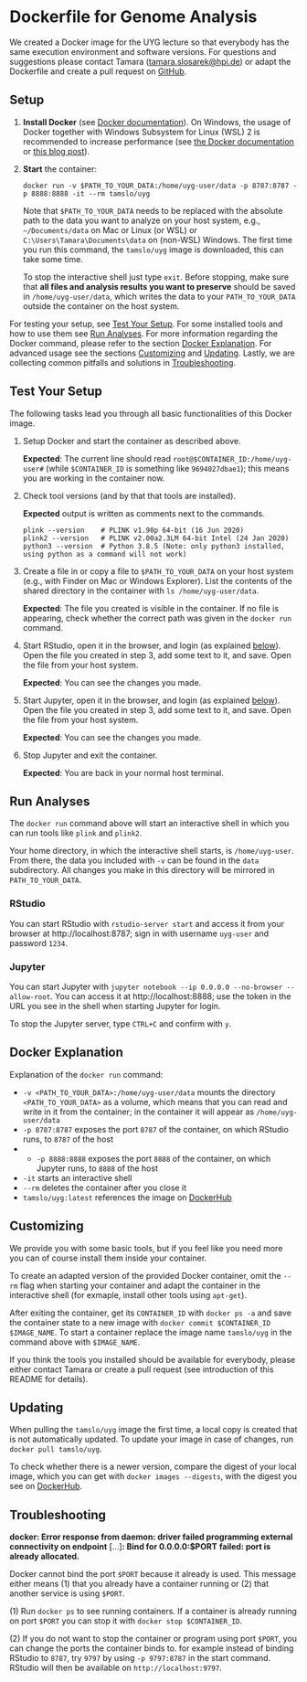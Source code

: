 # Dockerfile for Genome Analysis

We created a Docker image for the UYG lecture so that everybody has the same execution environment and software versions. For questions and suggestions please contact Tamara (tamara.slosarek@hpi.de) or adapt the Dockerfile and create a pull request on [GitHub](https://github.com/tamslo/uyg-docker).

## Setup

1. **Install Docker** (see [Docker documentation](https://docs.docker.com/get-docker/)). On Windows, the usage of Docker together with Windows Subsystem for Linux (WSL) 2 is recommended to increase performance (see [the Docker documentation](https://docs.docker.com/docker-for-windows/wsl/) or [this blog post](https://towardsdatascience.com/how-to-improve-docker-performance-with-wsl2-3a54402ab0f2)).

2. **Start** the container:
   ```
   docker run -v $PATH_TO_YOUR_DATA:/home/uyg-user/data -p 8787:8787 -p 8888:8888 -it --rm tamslo/uyg
   ```
   Note that `$PATH_TO_YOUR_DATA` needs to be replaced with the absolute path to the data you want to analyze on your host system, e.g., `~/Documents/data` on Mac or Linux (or WSL) or `C:\Users\Tamara\Documents\data` on (non-WSL) Windows. The first time you run this command, the `tamslo/uyg` image is downloaded, this can take some time.
  
   To stop the interactive shell just type `exit`. Before stopping, make sure that **all files and analysis results you want to preserve** should be saved in `/home/uyg-user/data`, which writes the data to your `PATH_TO_YOUR_DATA` outside the container on the host system.

For testing your setup, see [Test Your Setup](#test-your-setup). For some installed tools and how to use them see [Run Analyses](#run-analyses). For more information regarding the Docker command, please refer to the section [Docker Explanation](#docker-explanation). For advanced usage see the sections [Customizing](#customizing) and [Updating](#updating). Lastly, we are collecting common pitfalls and solutions in [Troubleshooting](#troubleshooting).

## Test Your Setup

The following tasks lead you through all basic functionalities of this Docker image.

1. Setup Docker and start the container as described above.
   
   **Expected**: The current line should read `root@$CONTAINER_ID:/home/uyg-user#` (while `$CONTAINER_ID` is something like `9694027dbae1`); this means you are working in the container now.

2. Check tool versions (and by that that tools are installed).

   **Expected** output is written as comments next to the commands.

   ```
   plink --version    # PLINK v1.90p 64-bit (16 Jun 2020)
   plink2 --version   # PLINK v2.00a2.3LM 64-bit Intel (24 Jan 2020)
   python3 --version  # Python 3.8.5 (Note: only python3 installed, using python as a command will not work)
   ```

3. Create a file in or copy a file to `$PATH_TO_YOUR_DATA` on your host system (e.g., with Finder on Mac or Windows Explorer). List the contents of the shared directory in the container with `ls /home/uyg-user/data`.
   
   **Expected**: The file you created is visible in the container. If no file is appearing, check whether the correct path was given in the `docker run` command.
   
4. Start RStudio, open it in the browser, and login (as explained [below](#run-analyses)). Open the file you created in step 3, add some text to it, and save. Open the file from your host system.

   **Expected**: You can see the changes you made.

5. Start Jupyter, open it in the browser, and login (as explained [below](#run-analyses)). Open the file you created in step 3, add some text to it, and save. Open the file from your host system.

   **Expected**: You can see the changes you made.

6. Stop Jupyter and exit the container.

   **Expected**: You are back in your normal host terminal.
 
## Run Analyses

The `docker run` command above will start an interactive shell in which you can run tools like `plink` and `plink2`.

Your home directory, in which the interactive shell starts, is `/home/uyg-user`. From there, the data you included with `-v` can be found in the `data` subdirectory. All changes you make in this directory will be mirrored in `PATH_TO_YOUR_DATA`.

### RStudio

You can start RStudio with `rstudio-server start` and access it from your browser at http://localhost:8787; sign in with username `uyg-user` and password `1234`.

### Jupyter

You can start Jupyter with `jupyter notebook --ip 0.0.0.0 --no-browser --allow-root`. You can access it at http://localhost:8888; use the token in the URL you see in the shell when starting Jupyter for login.

To stop the Jupyter server, type `CTRL+C` and confirm with `y`.

## Docker Explanation

Explanation of the `docker run` command:
* `-v <PATH_TO_YOUR_DATA>:/home/uyg-user/data` mounts the directory `<PATH_TO_YOUR_DATA>` as a volume, which means that you can read and write in it from the container; in the container it will appear as `/home/uyg-user/data`
* `-p 8787:8787` exposes the port `8787` of the container, on which RStudio runs, to `8787` of the host
* * `-p 8888:8888` exposes the port `8888` of the container, on which Jupyter runs, to `8888` of the host
* `-it` starts an interactive shell
* `--rm` deletes the container after you close it
* `tamslo/uyg:latest` references the image on [DockerHub](https://hub.docker.com/r/tamslo/uyg)

## Customizing

We provide you with some basic tools, but if you feel like you need more you can of course install them inside your container.

To create an adapted version of the provided Docker container, omit the `--rm` flag when starting your container and adapt the container in the interactive shell (for exmaple, install other tools using `apt-get`).

After exiting the container, get its `CONTAINER_ID` with `docker ps -a` and save the container state to a new image with `docker commit $CONTAINER_ID $IMAGE_NAME`.
To start a container replace the image name `tamslo/uyg` in the command above with `$IMAGE_NAME`.

If you think the tools you installed should be available for everybody, please either contact Tamara or create a pull request (see introduction of this README for details).

## Updating

When pulling the `tamslo/uyg` image the first time, a local copy is created that is not automatically updated. To update your image in case of changes, run `docker pull tamslo/uyg`.

To check whether there is a newer version, compare the digest of your local image, which you can get with `docker images --digests`, with the digest you see on [DockerHub](https://hub.docker.com/r/tamslo/uyg/tags).

## Troubleshooting

**docker: Error response from daemon: driver failed programming external connectivity on endpoint** [...]**: Bind for 0.0.0.0:$PORT** **failed: port is already allocated.**

Docker cannot bind the port `$PORT` because it already is used. This message either means (1) that you already have a container running or (2) that another service is using `$PORT`.

(1) Run `docker ps` to see running containers. If a container is already running on port `$PORT` you can stop it with `docker stop $CONTAINER_ID`.

(2) If you do not want to stop the container or program using port `$PORT`, you can change the ports the container binds to. for example instead of binding RStudio to `8787`, try `9797` by using `-p 9797:8787` in the start command. RStudio will then be available on `http://localhost:9797`.
